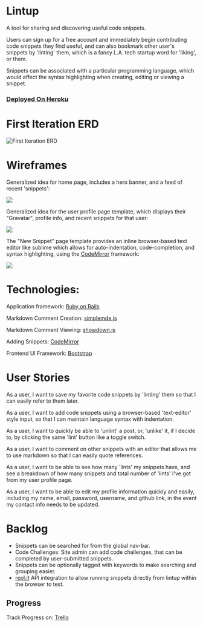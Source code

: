 # Lintup



A tool for sharing and discovering useful code snippets.

Users can sign up for a free account and immediately begin contributing code snippets they find useful, and can also bookmark other user's snippets by 'linting' them, which is a fancy L.A. tech startup word for 'liking', or them.

Snippets can be associated with a particular programming language, which would affect the syntax highlighting when creating, editing or viewing a snippet.

### [Deployed On Heroku](https://lintup.herokuapp.com/)

# First Iteration ERD

![First Iteration ERD](https://cloud.githubusercontent.com/assets/5580178/8899927/3a182092-33ef-11e5-8412-0e47fc9ef0d2.png)

# Wireframes

Generalized idea for home page, includes a hero banner, and a feed of recent 'snippets':

![](https://cloud.githubusercontent.com/assets/5580178/8900521/b0f7c5ea-33f5-11e5-8690-d78c2c8152e0.png)


Generalized idea for the user profile page template, which displays their "Gravatar", profile info, and recent snippets for that user:

![](https://cloud.githubusercontent.com/assets/5580178/8900490/620761e8-33f5-11e5-8871-13959025b37c.png)

The "New Snippet" page template provides an inline browser-based text editor like sublime which allows for auto-indentation, code-completion, and syntax highlighting, using the [CodeMirror](http://codemirror.net) framework:

![](https://cloud.githubusercontent.com/assets/5580178/8900595/3f80823e-33f6-11e5-93a5-65c0be19a7e2.png)

# Technologies:

Application framework: [Ruby on Rails ](http://rubyonrails.org/)

Markdown Comment Creation: [simplemde.js](https://github.com/NextStepWebs/simplemde-markdown-editor)

Markdown Comment Viewing: [showdown.js](https://github.com/showdownjs/showdown)

Adding Snippets: [CodeMirror](https://codemirror.net/)

Frontend UI Framework: [Bootstrap](http://getbootstrap.com/)


# User Stories

As a user, I want to save my favorite code snippets by 'linting' them so that I can easily refer to them later.

As a user, I want to add code snippets using a browser-based 'text-editor' style input, so that I can maintain language syntax with indentation.

As a user, I want to quickly be able to 'unlint' a post, or, 'unlike' it, if I decide to, by clicking the same 'lint' button like a toggle switch.

As a user, I want to comment on other snippets with an editor that allows me to use markdown so that I can easily quote references.

As a user, I want to be able to see how many 'lints' my snippets have, and see a breakdown of how many snippets and total number of 'lints' I've got from my user profile page.

As a user, I want to be able to edit my profile information quickly and easily, including my name, email, password, username, and github link, in the event my contact info needs to be updated.

# Backlog

- Snippets can be searched for from the global nav-bar.
- Code Challenges: Site admin can add code challenges, that can be completed by user-submitted snippets.
- Snippets can be optionally tagged with keywords to make searching and grouping easier.
- [repl.it](http://repl.it/api) API integration to allow running snippets directly from lintup within the browser to test.

## Progress
Track Progress on: [Trello](https://trello.com/b/ECadgiJh/lintup)